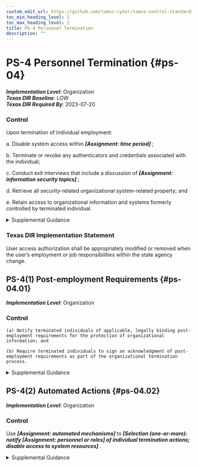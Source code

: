 ```yaml
---
custom_edit_url: https://github.com/tamus-cyber/tamus-control-standards/tree/main/content/tamus.edu/TAMUS_profile.yaml
toc_min_heading_level: 2
toc_max_heading_level: 2
title: PS-4 Personnel Termination
description: ""
---
```


# PS-4 Personnel Termination {#ps-04}

_**Implementation Level**_: Organization\
_**Texas DIR Baseline**_: LOW\
_**Texas DIR Required By**_: 2023-07-20

### Control

Upon termination of individual employment:

a. Disable system access within <strong title="ps-04_odp.01"> <em>[Assignment: time period]</em> </strong>;

b. Terminate or revoke any authenticators and credentials associated with the individual;

c. Conduct exit interviews that include a discussion of <strong title="ps-04_odp.02"> <em>[Assignment: information security topics]</em> </strong>;

d. Retrieve all security-related organizational system-related property; and

e. Retain access to organizational information and systems formerly controlled by terminated individual.


<details><summary>Supplemental Guidance</summary>System property includes hardware authentication tokens, system administration technical manuals, keys, identification cards, and building passes. Exit interviews ensure that terminated individuals understand the security constraints imposed by being former employees and that proper accountability is achieved for system-related property. Security topics at exit interviews include reminding individuals of nondisclosure agreements and potential limitations on future employment. Exit interviews may not always be possible for some individuals, including in cases related to the unavailability of supervisors, illnesses, or job abandonment. Exit interviews are important for individuals with security clearances. The timely execution of termination actions is essential for individuals who have been terminated for cause. In certain situations, organizations consider disabling the system accounts of individuals who are being terminated prior to the individuals being notified.</details>

### Texas DIR Implementation Statement

User access authorization shall be appropriately modified or removed when the user’s employment or job responsibilities within the state agency change.



## PS-4(1) Post-employment Requirements {#ps-04.01}

_**Implementation Level**_: Organization

### Control



    (a) Notify terminated individuals of applicable, legally binding post-employment requirements for the protection of organizational information; and

    (b) Require terminated individuals to sign an acknowledgment of post-employment requirements as part of the organizational termination process.


<details><summary>Supplemental Guidance</summary>Organizations consult with the Office of the General Counsel regarding matters of post-employment requirements on terminated individuals.</details>


## PS-4(2) Automated Actions {#ps-04.02}

_**Implementation Level**_: Organization

### Control

Use <strong title="ps-04.02_odp.01"> <em>[Assignment: automated mechanisms]</em> </strong> to <strong title="ps-04.02_odp.02"> <em>[Selection (one-or-more): notify <strong title="ps-04.02_odp.03"> <em>[Assignment: personnel or roles]</em> </strong> of individual termination actions; disable access to system resources]</em> </strong>.


<details><summary>Supplemental Guidance</summary>In organizations with many employees, not all personnel who need to know about termination actions receive the appropriate notifications, or if such notifications are received, they may not occur in a timely manner. Automated mechanisms can be used to send automatic alerts or notifications to organizational personnel or roles when individuals are terminated. Such automatic alerts or notifications can be conveyed in a variety of ways, including via telephone, electronic mail, text message, or websites. Automated mechanisms can also be employed to quickly and thoroughly disable access to system resources after an employee is terminated.</details>
